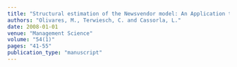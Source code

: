 ```yaml
---
title: "Structural estimation of the Newsvendor model: An Application to Reserving Operating Room Time"
authors: "Olivares, M., Terwiesch, C. and Cassorla, L."
date: 2008-01-01
venue: "Management Science"
volume: "54(1)"
pages: "41-55"
publication_type: "manuscript"
---
```

